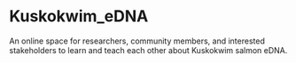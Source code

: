 # Kuskokwim_eDNA
An online space for researchers, community members, and interested stakeholders to learn and teach each other about Kuskokwim salmon eDNA.
